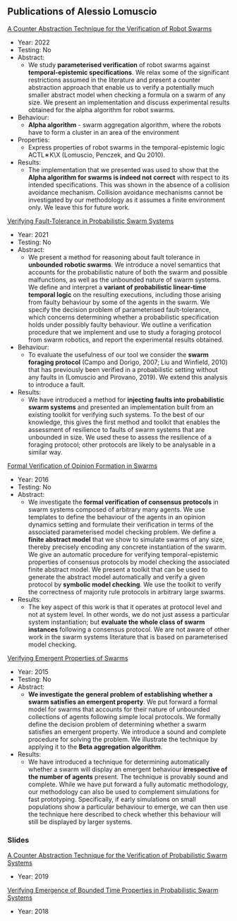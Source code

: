 ## Publications of Alessio Lomuscio

[A Counter Abstraction Technique for the Verification of Robot Swarms](../Alessio%20Lomuscio%20Papers/A%20Counter%20Abstraction%20Technique%20for%20the%20Verification%20of%20Robot%20Swarms.pdf)
- Year: 2022
- Testing: No
- Abstract: 
	- We study **parameterised verification** of robot swarms against **temporal-epistemic specifications**. We relax some of the significant restrictions assumed in the literature and present a counter abstraction approach that enable us to verify a potentially much smaller abstract model when checking a formula on a swarm of any size. We present an implementation and discuss experimental results obtained for the alpha algorithm for robot swarms.
- Behaviour: 
	- **Alpha algorithm** - swarm aggregation algorithm, where the robots have to form a cluster in an area of the environment
- Properties: 
	- Express properties of robot swarms in the temporal-epistemic logic ACTL∗K\X (Lomuscio, Penczek, and Qu 2010).
- Results: 
	- The implementation that we presented was used to show that the **Alpha algorithm for swarms is indeed not correct** with respect to its intended specifications. This was shown in the absence of a collision avoidance mechanism. Collision avoidance mechanisms cannot be investigated by our methodology as it assumes a finite environment only. We leave this for future work.


[Verifying Fault-Tolerance in Probabilistic Swarm Systems](../Alessio%20Lomuscio%20Papers/Verifying%20Fault-Tolerance%20in%20Probabilistic%20Swarm%20Systems.pdf)
- Year: 2021
- Testing: No
- Abstract:
	- We present a method for reasoning about fault tolerance in **unbounded robotic swarms**. We introduce a novel semantics that accounts for the probabilistic nature of both the swarm and possible malfunctions, as well as the unbounded nature of swarm systems. We define and interpret a **variant of probabilistic linear-time temporal logic** on the resulting executions, including those arising from faulty behaviour by some of the agents in the swarm. We specify the decision problem of parameterised fault-tolerance, which concerns determining whether a probabilistic specification holds under possibly faulty behaviour. We outline a verification procedure that we implement and use to study a foraging protocol from swarm robotics, and report the experimental results obtained.
- Behaviour:
	- To evaluate the usefulness of our tool we consider the **swarm foraging protocol** (Campo and Dorigo, 2007; Liu and Winfield, 2010) that has previously been verified in a probabilistic setting without any faults in (Lomuscio and Pirovano, 2019). We extend this analysis to introduce a fault.
- Results:
	- We have introduced a method for **injecting faults into probabilistic swarm systems** and presented an implementation built from an existing toolkit for verifying such systems. To the best of our knowledge, this gives the first method and toolkit that enables the assessment of resilience to faults of swarm systems that are unbounded in size. We used these to assess the resilience of a foraging protocol; other protocols are likely to be analysable in a similar way.


[Formal Verification of Opinion Formation in Swarms](../Alessio%20Lomuscio%20Papers/Formal%20Verification%20of%20Opinion%20Formation%20in%20Swarms.pdf)
- Year: 2016
- Testing: No
- Abstract:
	- We investigate the **formal verification of consensus protocols** in swarm systems composed of arbitrary many agents. We use templates to define the behaviour of the agents in an opinion dynamics setting and formulate their verification in terms of the associated parameterised model checking problem. We define a **finite abstract model** that we show to simulate swarms of any size, thereby precisely encoding any concrete instantiation of the swarm. We give an automatic procedure for verifying temporal-epistemic properties of consensus protocols by model checking the associated finite abstract model. We present a toolkit that can be used to generate the abstract model automatically and verify a given protocol by **symbolic model checking**. We use the toolkit to verify the correctness of majority rule protocols in arbitrary large swarms.
- Results:
	- The key aspect of this work is that it operates at protocol level and not at system level. In other words, we do not just assess a particular system instantiation; but **evaluate the whole class of swarm instances** following a consensus protocol. We are not aware of other work in the swarm systems literature that is based on parameterised model checking.


[Verifying Emergent Properties of Swarms](../Alessio%20Lomuscio%20Papers/Verifying%20Emergent%20Properties%20of%20Swarms.pdf)
- Year: 2015
- Testing: No
- Abstract:
	- **We investigate the general problem of establishing whether a swarm satisfies an emergent property**. We put forward a formal model for swarms that accounts for their nature of unbounded collections of agents following simple local protocols. We formally define the decision problem of determining whether a swarm satisfies an emergent property. We introduce a sound and complete procedure for solving the problem. We illustrate the technique by applying it to the **Beta aggregation algorithm**.
- Results:
	- We have introduced a technique for determining automatically whether a swarm will display an emergent behaviour **irrespective of the number of agents** present. The technique is provably sound and complete. While we have put forward a fully automatic methodology, our methodology can also be used to complement simulations for fast prototyping. Specifically, if early simulations on small populations show a particular behaviour to emerge, we can then use the technique here described to check whether this behaviour will still be displayed by larger systems.


### Slides
[A Counter Abstraction Technique for the Verification of Probabilistic Swarm Systems](../Alessio%20Lomuscio%20Papers/A%20Counter%20Abstraction%20Technique%20for%20the%20Verification%20of%20Probabilistic%20Swarm%20Systems.pdf)
- Year: 2019

[Verifying Emergence of Bounded Time Properties in Probabilistic Swarm Systems](../Alessio%20Lomuscio%20Papers/Verifying%20Emergence%20of%20Bounded%20Time%20Properties%20in%20Probabilistic%20Swarm%20Systems.pdf)
- Year: 2018


<script>
MathJax = {
  tex: {
    inlineMath: [["$", "$"], ["\\(", "\\)"]]
  }
};
</script>
<script id="MathJax-script" async src="https://cdn.jsdelivr.net/npm/mathjax@3/es5/tex-chtml.js"></script>
